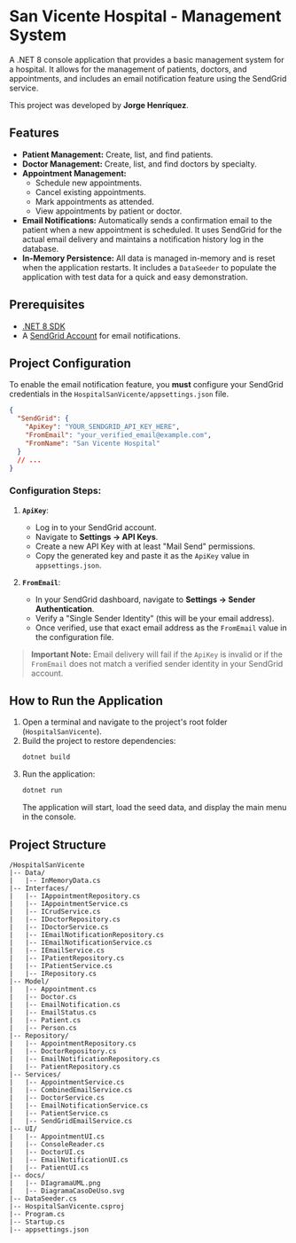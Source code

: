 # San Vicente Hospital - Management System

A .NET 8 console application that provides a basic management system for a hospital. It allows for the management of patients, doctors, and appointments, and includes an email notification feature using the SendGrid service.

This project was developed by **Jorge Henríquez**.

## Features

- **Patient Management:** Create, list, and find patients.
- **Doctor Management:** Create, list, and find doctors by specialty.
- **Appointment Management:**
    - Schedule new appointments.
    - Cancel existing appointments.
    - Mark appointments as attended.
    - View appointments by patient or doctor.
- **Email Notifications:** Automatically sends a confirmation email to the patient when a new appointment is scheduled. It uses SendGrid for the actual email delivery and maintains a notification history log in the database.
- **In-Memory Persistence:** All data is managed in-memory and is reset when the application restarts. It includes a `DataSeeder` to populate the application with test data for a quick and easy demonstration.

## Prerequisites

- [.NET 8 SDK](https://dotnet.microsoft.com/download/dotnet/8.0)
- A [SendGrid Account](https://sendgrid.com/) for email notifications.

## Project Configuration

To enable the email notification feature, you **must** configure your SendGrid credentials in the `HospitalSanVicente/appsettings.json` file.

```json
{
  "SendGrid": {
    "ApiKey": "YOUR_SENDGRID_API_KEY_HERE",
    "FromEmail": "your_verified_email@example.com",
    "FromName": "San Vicente Hospital"
  }
  // ...
}
```

### Configuration Steps:

1.  **`ApiKey`**:
    - Log in to your SendGrid account.
    - Navigate to **Settings -> API Keys**.
    - Create a new API Key with at least "Mail Send" permissions.
    - Copy the generated key and paste it as the `ApiKey` value in `appsettings.json`.

2.  **`FromEmail`**:
    - In your SendGrid dashboard, navigate to **Settings -> Sender Authentication**.
    - Verify a "Single Sender Identity" (this will be your email address).
    - Once verified, use that exact email address as the `FromEmail` value in the configuration file.

> **Important Note:** Email delivery will fail if the `ApiKey` is invalid or if the `FromEmail` does not match a verified sender identity in your SendGrid account.

## How to Run the Application

1.  Open a terminal and navigate to the project's root folder (`HospitalSanVicente`).
2.  Build the project to restore dependencies:
    ```sh
    dotnet build
    ```
3.  Run the application:
    ```sh
    dotnet run
    ```
    The application will start, load the seed data, and display the main menu in the console.

## Project Structure

```
/HospitalSanVicente
|-- Data/
|   |-- InMemoryData.cs
|-- Interfaces/
|   |-- IAppointmentRepository.cs
|   |-- IAppointmentService.cs
|   |-- ICrudService.cs
|   |-- IDoctorRepository.cs
|   |-- IDoctorService.cs
|   |-- IEmailNotificationRepository.cs
|   |-- IEmailNotificationService.cs
|   |-- IEmailService.cs
|   |-- IPatientRepository.cs
|   |-- IPatientService.cs
|   |-- IRepository.cs
|-- Model/
|   |-- Appointment.cs
|   |-- Doctor.cs
|   |-- EmailNotification.cs
|   |-- EmailStatus.cs
|   |-- Patient.cs
|   |-- Person.cs
|-- Repository/
|   |-- AppointmentRepository.cs
|   |-- DoctorRepository.cs
|   |-- EmailNotificationRepository.cs
|   |-- PatientRepository.cs
|-- Services/
|   |-- AppointmentService.cs
|   |-- CombinedEmailService.cs
|   |-- DoctorService.cs
|   |-- EmailNotificationService.cs
|   |-- PatientService.cs
|   |-- SendGridEmailService.cs
|-- UI/
|   |-- AppointmentUI.cs
|   |-- ConsoleReader.cs
|   |-- DoctorUI.cs
|   |-- EmailNotificationUI.cs
|   |-- PatientUI.cs
|-- docs/
|   |-- DIagramaUML.png
|   |-- DiagramaCasoDeUso.svg
|-- DataSeeder.cs
|-- HospitalSanVicente.csproj
|-- Program.cs
|-- Startup.cs
|-- appsettings.json
```
